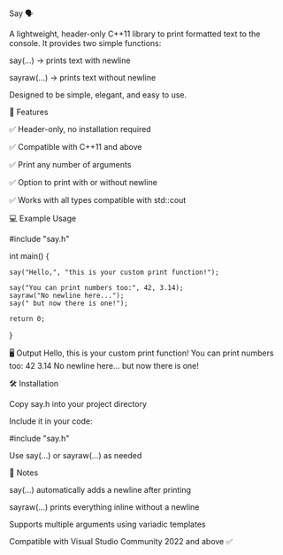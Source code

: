 Say 🗣️

A lightweight, header-only C++11 library to print formatted text to the console.
It provides two simple functions:

say(...) → prints text with newline

sayraw(...) → prints text without newline

Designed to be simple, elegant, and easy to use.

🌟 Features

✅ Header-only, no installation required

✅ Compatible with C++11 and above

✅ Print any number of arguments

✅ Option to print with or without newline

✅ Works with all types compatible with std::cout

💻 Example Usage



#include "say.h"


int main()
{

    say("Hello,", "this is your custom print function!");
    
    say("You can print numbers too:", 42, 3.14);
    sayraw("No newline here...");
    say(" but now there is one!");

    return 0;
}

🖥️ Output
Hello, this is your custom print function!
You can print numbers too: 42 3.14
No newline here... but now there is one!

🛠️ Installation

Copy say.h into your project directory

Include it in your code:

#include "say.h"


Use say(...) or sayraw(...) as needed

🔹 Notes

say(...) automatically adds a newline after printing

sayraw(...) prints everything inline without a newline

Supports multiple arguments using variadic templates

Compatible with Visual Studio Community 2022 and above ✅
